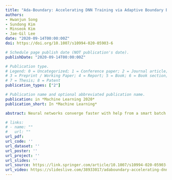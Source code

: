 ```yaml
---
title: "Ada-Boundary: Accelerating DNN Training via Adaptive Boundary Batch Selection (Machine Learning 2020, (SCI Expanded, impact factor: 2.672)"
authors:
- Hwanjun Song
- Sundong Kim
- Minseok Kim
- Jae-Gil Lee
date: "2020-09-14T00:00:00Z"
doi: https://doi.org/10.1007/s10994-020-05903-6

# Schedule page publish date (NOT publication's date).
publishDate: "2020-09-14T00:00:00Z"

# Publication type.
# Legend: 0 = Uncategorized; 1 = Conference paper; 2 = Journal article;
# 3 = Preprint / Working Paper; 4 = Report; 5 = Book; 6 = Book section;
# 7 = Thesis; 8 = Patent
publication_types: ["2"]

# Publication name and optional abbreviated publication name.
publication: in *Machine Learning 2020*
publication_short: In *Machine Learning*

abstract: Neural networks converge faster with help from a smart batch selection strategy. In this regard, we propose Ada-Boundary, a novel and simple adaptive batch selection algorithm that constructs an effective mini-batch according to the learning progress of the model. Our key idea is to exploit confusing samples for which the model cannot predict labels with high confidence. Thus, samples near the current decision boundary are considered to be the most effective for expediting convergence. Taking advantage of this design, Ada-Boundary maintained its dominance for various degrees of training difficulty. We demonstrate the advantage of Ada-Boundary by extensive experimentation using CNNs with five benchmark data sets. Ada-Boundary was shown to produce a relative improvement in test errors by up to 31.80% compared with the baseline for a fixed wall-clock training time, thereby achieving a faster convergence speed.

# links:
# - name: ""
#   url: ""
url_pdf: 
url_code: ''
url_dataset: ''
url_poster: ''
url_project: ''
url_slides: ''
url_source: https://link.springer.com/article/10.1007/s10994-020-05903-6
url_video: https://slideslive.com/38933017/adaboundary-accelerating-dnn-training-via-adaptive-boundary-batch-selection
---
```


